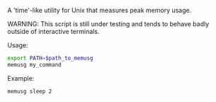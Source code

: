 A 'time'-like utility for Unix that measures peak memory usage.

WARNING: This script is still under testing and tends to behave badly outside of interactive terminals.

Usage:

```bash
export PATH=$path_to_memusg
memusg my_command
```

Example:

```bash
memusg sleep 2
```

